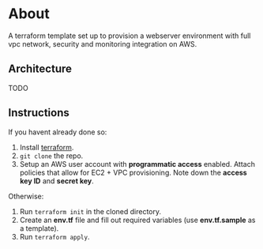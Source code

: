 # About
A terraform template set up to provision a webserver environment with full vpc network, security and monitoring integration on AWS. 

## Architecture
TODO

## Instructions
If you havent already done so:
1. Install [terraform](https://www.terraform.io/downloads.html).
2. `git clone` the repo.
3. Setup an AWS user account with **programmatic access** enabled. Attach policies that allow for EC2 +  VPC provisioning. Note down the **access key ID** and **secret key**. 

Otherwise:
1. Run `terraform init` in the cloned directory. 
2. Create an **env.tf** file and fill out required variables (use **env.tf.sample** as a template).
3. Run `terraform apply`. 